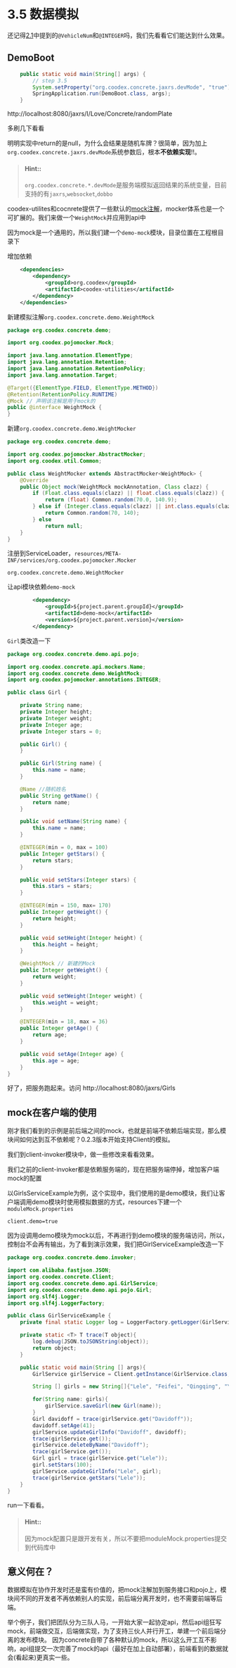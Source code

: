 # 3.5 数据模拟

还记得[2.1](step2_1.md)中提到的`@VehicleNum`和`@INTEGER`吗，我们先看看它们能达到什么效果。

## DemoBoot

```java
    public static void main(String[] args) {
        // step 3.5
        System.setProperty("org.coodex.concrete.jaxrs.devMode", "true");
        SpringApplication.run(DemoBoot.class, args);
    }

```

http://localhost:8080/jaxrs/I/Love/Concrete/randomPlate

多刷几下看看

明明实现中return的是null，为什么会结果是随机车牌？很简单，因为加上`org.coodex.concrete.jaxrs.devMode`系统参数后，根本**不依赖实现**!!。

> #### Hint::
>
> `org.coodex.concrete.*.devMode`是服务端模拟返回结果的系统变量，目前支持的有`jaxrs`,`websocket`,`dobbo`

coodex-utilites和cocnrete提供了一些默认的[mock注解](../impl/mocker.md)，mocker体系也是一个可扩展的。我们来做一个`WeightMock`并应用到api中

因为mock是一个通用的，所以我们建一个`demo-mock`模块，目录位置在工程根目录下

增加依赖
```xml
    <dependencies>
        <dependency>
            <groupId>org.coodex</groupId>
            <artifactId>coodex-utilities</artifactId>
        </dependency>
    </dependencies>
```

新建模拟注解`org.coodex.concrete.demo.WeightMock`

```java
package org.coodex.concrete.demo;

import org.coodex.pojomocker.Mock;

import java.lang.annotation.ElementType;
import java.lang.annotation.Retention;
import java.lang.annotation.RetentionPolicy;
import java.lang.annotation.Target;

@Target({ElementType.FIELD, ElementType.METHOD})
@Retention(RetentionPolicy.RUNTIME)
@Mock // 声明该注解是用于mock的
public @interface WeightMock {
}
```

新建`org.coodex.concrete.demo.WeightMocker`
```java
package org.coodex.concrete.demo;

import org.coodex.pojomocker.AbstractMocker;
import org.coodex.util.Common;

public class WeightMocker extends AbstractMocker<WeightMock> {
    @Override
    public Object mock(WeightMock mockAnnotation, Class clazz) {
        if (Float.class.equals(clazz) || float.class.equals(clazz)) {
            return (float) Common.random(70.0, 140.9);
        } else if (Integer.class.equals(clazz) || int.class.equals(clazz)) {
            return Common.random(70, 140);
        } else
            return null;
    }
}
```

注册到ServiceLoader，`resources/META-INF/services/org.coodex.pojomocker.Mocker`
```
org.coodex.concrete.demo.WeightMocker
```

让api模块依赖`demo-mock`

```xml
        <dependency>
            <groupId>${project.parent.groupId}</groupId>
            <artifactId>demo-mock</artifactId>
            <version>${project.parent.version}</version>
        </dependency>
```

`Girl`类改造一下
```java
package org.coodex.concrete.demo.api.pojo;

import org.coodex.concrete.api.mockers.Name;
import org.coodex.concrete.demo.WeightMock;
import org.coodex.pojomocker.annotations.INTEGER;

public class Girl {

    private String name;
    private Integer height;
    private Integer weight;
    private Integer age;
    private Integer stars = 0;

    public Girl() {
    }

    public Girl(String name) {
        this.name = name;
    }

    @Name //随机姓名
    public String getName() {
        return name;
    }

    public void setName(String name) {
        this.name = name;
    }

    @INTEGER(min = 0, max = 100)
    public Integer getStars() {
        return stars;
    }

    public void setStars(Integer stars) {
        this.stars = stars;
    }

    @INTEGER(min = 150, max= 170)
    public Integer getHeight() {
        return height;
    }

    public void setHeight(Integer height) {
        this.height = height;
    }

    @WeightMock // 新建的Mock
    public Integer getWeight() {
        return weight;
    }

    public void setWeight(Integer weight) {
        this.weight = weight;
    }

    @INTEGER(min = 18, max = 36)
    public Integer getAge() {
        return age;
    }

    public void setAge(Integer age) {
        this.age = age;
    }
}
```

好了，把服务跑起来。访问 http://localhost:8080/jaxrs/Girls

## mock在客户端的使用

刚才我们看到的示例是前后端之间的mock，也就是前端不依赖后端实现，那么模块间如何达到互不依赖呢？0.2.3版本开始支持Client的模拟。

我们到client-invoker模块中，做一些修改来看看效果。

我们之前的client-invoker都是依赖服务端的，现在把服务端停掉，增加客户端mock的配置

以GirlsServiceExample为例，这个实现中，我们使用的是demo模块，我们让客户端调用demo模块时使用模拟数据的方式，resources下建一个`moduleMock.properties`
```properties
client.demo=true
```
因为设调用demo模块为mock以后，不再进行到demo模块的服务端访问，所以，控制台不会再有输出，为了看到演示效果，我们把GirlServiceExample改造一下

```java
package org.coodex.concrete.demo.invoker;

import com.alibaba.fastjson.JSON;
import org.coodex.concrete.Client;
import org.coodex.concrete.demo.api.GirlService;
import org.coodex.concrete.demo.api.pojo.Girl;
import org.slf4j.Logger;
import org.slf4j.LoggerFactory;

public class GirlServiceExample {
    private final static Logger log = LoggerFactory.getLogger(GirlServiceExample.class);

    private static <T> T trace(T object){
        log.debug(JSON.toJSONString(object));
        return object;
    }

    public static void main(String [] args){
        GirlService girlService = Client.getInstance(GirlService.class, "demo");

        String [] girls = new String[]{"Lele", "Feifei", "Qingqing", "Yanyan", "Davidoff"};

        for(String name: girls){
            girlService.saveGirl(new Girl(name));
        }
        Girl davidoff = trace(girlService.get("Davidoff"));
        davidoff.setAge(41);
        girlService.updateGirlInfo("Davidoff", davidoff);
        trace(girlService.get());
        girlService.deleteByName("Davidoff");
        trace(girlService.get());
        Girl girl = trace(girlService.get("Lele"));
        girl.setStars(100);
        girlService.updateGirlInfo("Lele", girl);
        trace(girlService.getStars("Lele"));
    }
}
```

run一下看看。

> #### Hint::
>
> 因为mock配置只是跟开发有关，所以不要把moduleMock.properties提交到代码库中

## 意义何在？

数据模拟在协作开发时还是蛮有价值的，把mock注解加到服务接口和pojo上，模块间不同的开发者不再依赖别人的实现，前后端分离开发时，也不需要前端等后端。

举个例子，我们把团队分为三队人马，一开始大家一起协定api，然后api组狂写mock，前端做交互，后端做实现，为了支持三伙人并行开工，单建一个前后端分离的发布模块。
因为concrete自带了各种默认的mock，所以这么开工互不影响，api组提交一次完善了mock的api（最好在加上自动部署），前端看到的数据就会(看起来)更真实一些。


